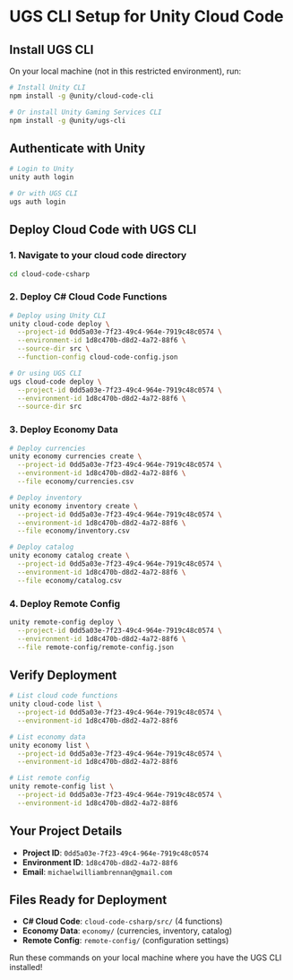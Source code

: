 # UGS CLI Setup for Unity Cloud Code

## Install UGS CLI

On your local machine (not in this restricted environment), run:

```bash
# Install Unity CLI
npm install -g @unity/cloud-code-cli

# Or install Unity Gaming Services CLI
npm install -g @unity/ugs-cli
```

## Authenticate with Unity

```bash
# Login to Unity
unity auth login

# Or with UGS CLI
ugs auth login
```

## Deploy Cloud Code with UGS CLI

### 1. Navigate to your cloud code directory
```bash
cd cloud-code-csharp
```

### 2. Deploy C# Cloud Code Functions
```bash
# Deploy using Unity CLI
unity cloud-code deploy \
  --project-id 0dd5a03e-7f23-49c4-964e-7919c48c0574 \
  --environment-id 1d8c470b-d8d2-4a72-88f6 \
  --source-dir src \
  --function-config cloud-code-config.json

# Or using UGS CLI
ugs cloud-code deploy \
  --project-id 0dd5a03e-7f23-49c4-964e-7919c48c0574 \
  --environment-id 1d8c470b-d8d2-4a72-88f6 \
  --source-dir src
```

### 3. Deploy Economy Data
```bash
# Deploy currencies
unity economy currencies create \
  --project-id 0dd5a03e-7f23-49c4-964e-7919c48c0574 \
  --environment-id 1d8c470b-d8d2-4a72-88f6 \
  --file economy/currencies.csv

# Deploy inventory
unity economy inventory create \
  --project-id 0dd5a03e-7f23-49c4-964e-7919c48c0574 \
  --environment-id 1d8c470b-d8d2-4a72-88f6 \
  --file economy/inventory.csv

# Deploy catalog
unity economy catalog create \
  --project-id 0dd5a03e-7f23-49c4-964e-7919c48c0574 \
  --environment-id 1d8c470b-d8d2-4a72-88f6 \
  --file economy/catalog.csv
```

### 4. Deploy Remote Config
```bash
unity remote-config deploy \
  --project-id 0dd5a03e-7f23-49c4-964e-7919c48c0574 \
  --environment-id 1d8c470b-d8d2-4a72-88f6 \
  --file remote-config/remote-config.json
```

## Verify Deployment

```bash
# List cloud code functions
unity cloud-code list \
  --project-id 0dd5a03e-7f23-49c4-964e-7919c48c0574 \
  --environment-id 1d8c470b-d8d2-4a72-88f6

# List economy data
unity economy list \
  --project-id 0dd5a03e-7f23-49c4-964e-7919c48c0574 \
  --environment-id 1d8c470b-d8d2-4a72-88f6

# List remote config
unity remote-config list \
  --project-id 0dd5a03e-7f23-49c4-964e-7919c48c0574 \
  --environment-id 1d8c470b-d8d2-4a72-88f6
```

## Your Project Details

- **Project ID**: `0dd5a03e-7f23-49c4-964e-7919c48c0574`
- **Environment ID**: `1d8c470b-d8d2-4a72-88f6`
- **Email**: `michaelwilliambrennan@gmail.com`

## Files Ready for Deployment

- **C# Cloud Code**: `cloud-code-csharp/src/` (4 functions)
- **Economy Data**: `economy/` (currencies, inventory, catalog)
- **Remote Config**: `remote-config/` (configuration settings)

Run these commands on your local machine where you have the UGS CLI installed!